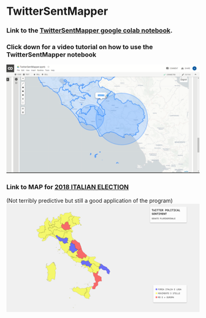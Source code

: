 # TwitterSentMapper
### Link to the [TwitterSentMapper google colab notebook](https://colab.research.google.com/drive/17x-UvTu1yiDXF5dARum5M4QG7NsBf7-w#scrollTo=Z3PGOiIF1Nib).

### Click down for a video tutorial on how to use the TwitterSentMapper notebook 
[![VIDEO TUTORIAL ON HOW TO USE THE NOTEBOOK](README_data/youtube_image.png)](https://www.youtube.com/watch?v=6Wy8sp3H8Xo)

### Link to MAP for [2018 ITALIAN ELECTION](http://www.elezioni2018-twitterpoliticalsentiment.com/Senato/)
(Not terribly predictive but still a good application of the program)
[![LINK ITALIAN ELECTION](README_data/Election.PNG)](http://www.elezioni2018-twitterpoliticalsentiment.com/Senato/)
